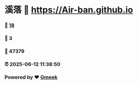 # 溪落 :link: https://Air-ban.github.io 
### :page_facing_up: [18](https://Air-ban.github.io/tag.html) 
### :speech_balloon: 3 
### :hibiscus: 47379 
### :alarm_clock: 2025-06-12 11:38:50 
### Powered by :heart: [Gmeek](https://github.com/Meekdai/Gmeek)
